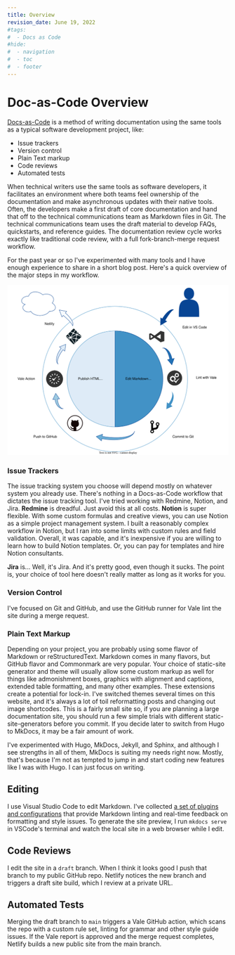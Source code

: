 ```yaml
---
title: Overview
revision_date: June 19, 2022
#tags:
#  - Docs as Code
#hide:
#  - navigation
#  - toc
#  - footer
---
```


# Doc-as-Code Overview

[Docs-as-Code](https://www.writethedocs.org/guide/docs-as-code/) is a method of writing documentation using the same tools as a typical software development project, like:

* Issue trackers
* Version control
* Plain Text markup
* Code reviews
* Automated tests

When technical writers use the same tools as software developers, it facilitates an environment where both teams feel ownership of the documentation and make asynchronous updates with their native tools. Often, the developers make a first draft of core documentation and hand that off to the technical communications team as Markdown files in Git. The technical communications team uses the draft material to develop FAQs, quickstarts, and reference guides. The documentation review cycle works exactly like traditional code review, with a full fork-branch-merge request workflow.

For the past year or so I've experimented with many tools and I have enough experience to share in a short blog post. Here's a quick overview of the major steps in my workflow.

![Publishing Pipeline](_media/publishing-pipeline.svg)

### Issue Trackers

The issue tracking system you choose will depend mostly on whatever system you already use. There's nothing in a Docs-as-Code workflow that dictates the issue tracking tool. I've tried working with Redmine, Notion, and Jira. **Redmine** is dreadful. Just avoid this at all costs. **Notion** is super flexible. With some custom formulas and creative views, you can use Notion as a simple project management system. I built a reasonably complex workflow in Notion, but I ran into some limits with custom rules and field validation. Overall, it was capable, and it's inexpensive if you are willing to learn how to build Notion templates. Or, you can pay for templates and hire Notion consultants.

**Jira** is... Well, it's Jira. And it's pretty good, even though it sucks. The point is, your choice of tool here doesn't really matter as long as it works for you.

### Version Control

I've focused on Git and GitHub, and use the GitHub runner for Vale lint the site during a merge request.

### Plain Text Markup

Depending on your project, you are probably using some flavor of Markdown or reStructuredText. Markdown comes in many flavors, but GitHub flavor and Commonmark are very popular. Your choice of static-site generator and theme will usually allow some custom markup as well for things like admonishment boxes, graphics with alignment and captions, extended table formatting, and many other examples. These extensions create a potential for lock-in. I've switched themes several times on this website, and it's always a lot of toil reformatting posts and changing out image shortcodes. This is a fairly small site so, if you are planning a large documentation site, you should run a few simple trials with different static-site-generators before you commit. If you decide later to switch from Hugo to MkDocs, it may be a fair amount of work.

I've experimented with Hugo, MkDocs, Jekyll, and Sphinx, and although I see strengths in all of them, MkDocs is suiting my needs right now. Mostly, that's because I'm not as tempted to jump in and start coding new features like I was with Hugo. I can just focus on writing.

## Editing

I use Visual Studio Code to edit Markdown. I've collected [a set of plugins and configurations](https://github.com/vultr/vultr-mdtk) that provide Markdown linting and real-time feedback on formatting and style issues. To generate the site preview, I run `mkdocs serve` in VSCode's terminal and watch the local site in a web browser while I edit.

## Code Reviews

I edit the site in a `draft` branch. When I think it looks good I push that branch to my public GitHub repo. Netlify notices the new branch and triggers a draft site build, which I review at a private URL.

## Automated Tests

Merging the draft branch to `main` triggers a Vale GitHub action, which scans the repo with a custom rule set, linting for grammar and other style guide issues. If the Vale report is approved and the merge request completes, Netlify builds a new public site from the main branch.
